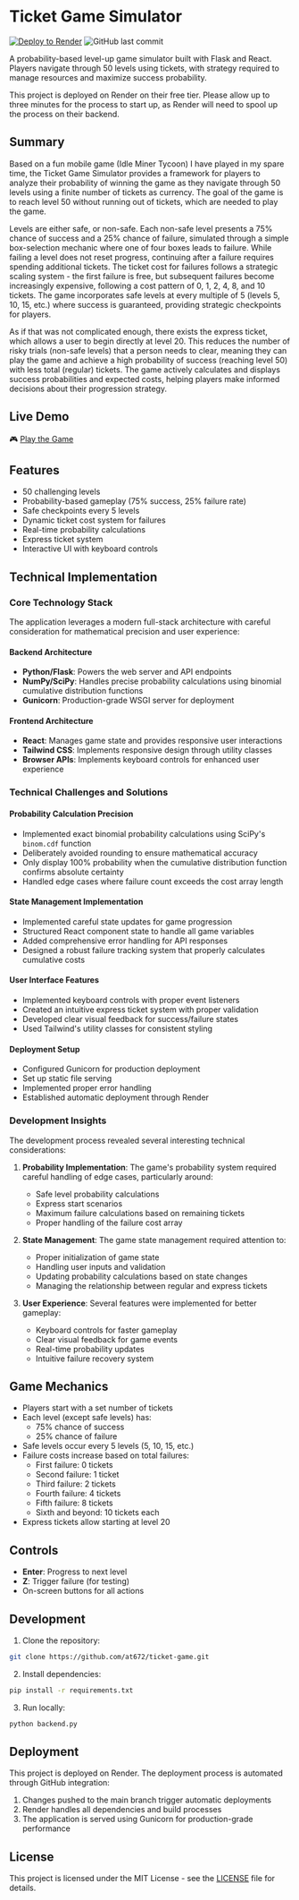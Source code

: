 # Ticket Game Simulator

[![Deploy to Render](https://img.shields.io/badge/Deploy%20to-Render-00D735)](https://ticket-game-simulation.onrender.com/)
![GitHub last commit](https://img.shields.io/github/last-commit/at672/ticket-game)

A probability-based level-up game simulator built with Flask and React. Players navigate through 50 levels using tickets, with strategy required to manage resources and maximize success probability.

This project is deployed on Render on their free tier. Please allow up to three minutes for the process to start up, as Render will need to spool up the process on their backend.

## Summary

Based on a fun mobile game (Idle Miner Tycoon) I have played in my spare time, the Ticket Game Simulator provides a framework for players to analyze their probability of winning the game as they navigate through 50 levels using a finite number of tickets as currency. The goal of the game is to reach level 50 without running out of tickets, which are needed to play the game. 

Levels are either safe, or non-safe. Each non-safe level presents a 75% chance of success and a 25% chance of failure, simulated through a simple box-selection mechanic where one of four boxes leads to failure. While failing a level does not reset progress, continuing after a failure requires spending additional tickets. The ticket cost for failures follows a strategic scaling system - the first failure is free, but subsequent failures become increasingly expensive, following a cost pattern of 0, 1, 2, 4, 8, and 10 tickets. The game incorporates safe levels at every multiple of 5 (levels 5, 10, 15, etc.) where success is guaranteed, providing strategic checkpoints for players. 

As if that was not complicated enough, there exists the express ticket, which allows a user to begin directly at level 20. This reduces the number of risky trials (non-safe levels) that a person needs to clear, meaning they can play the game and achieve a high probability of success (reaching level 50) with less total (regular) tickets. The game actively calculates and displays success probabilities and expected costs, helping players make informed decisions about their progression strategy.

## Live Demo
🎮 [Play the Game](https://ticket-game-simulation.onrender.com/)

## Features

- 50 challenging levels
- Probability-based gameplay (75% success, 25% failure rate)
- Safe checkpoints every 5 levels
- Dynamic ticket cost system for failures
- Real-time probability calculations
- Express ticket system
- Interactive UI with keyboard controls

## Technical Implementation

### Core Technology Stack

The application leverages a modern full-stack architecture with careful consideration for mathematical precision and user experience:

#### Backend Architecture
- **Python/Flask**: Powers the web server and API endpoints
- **NumPy/SciPy**: Handles precise probability calculations using binomial cumulative distribution functions
- **Gunicorn**: Production-grade WSGI server for deployment

#### Frontend Architecture
- **React**: Manages game state and provides responsive user interactions
- **Tailwind CSS**: Implements responsive design through utility classes
- **Browser APIs**: Implements keyboard controls for enhanced user experience

### Technical Challenges and Solutions

#### Probability Calculation Precision
- Implemented exact binomial probability calculations using SciPy's `binom.cdf` function
- Deliberately avoided rounding to ensure mathematical accuracy
- Only display 100% probability when the cumulative distribution function confirms absolute certainty
- Handled edge cases where failure count exceeds the cost array length

#### State Management Implementation
- Implemented careful state updates for game progression
- Structured React component state to handle all game variables
- Added comprehensive error handling for API responses
- Designed a robust failure tracking system that properly calculates cumulative costs

#### User Interface Features
- Implemented keyboard controls with proper event listeners
- Created an intuitive express ticket system with proper validation
- Developed clear visual feedback for success/failure states
- Used Tailwind's utility classes for consistent styling

#### Deployment Setup
- Configured Gunicorn for production deployment
- Set up static file serving
- Implemented proper error handling
- Established automatic deployment through Render

### Development Insights

The development process revealed several interesting technical considerations:

1. **Probability Implementation**: The game's probability system required careful handling of edge cases, particularly around:
   - Safe level probability calculations
   - Express start scenarios
   - Maximum failure calculations based on remaining tickets
   - Proper handling of the failure cost array

2. **State Management**: The game state management required attention to:
   - Proper initialization of game state
   - Handling user inputs and validation
   - Updating probability calculations based on state changes
   - Managing the relationship between regular and express tickets

3. **User Experience**: Several features were implemented for better gameplay:
   - Keyboard controls for faster gameplay
   - Clear visual feedback for game events
   - Real-time probability updates
   - Intuitive failure recovery system

## Game Mechanics

- Players start with a set number of tickets
- Each level (except safe levels) has:
  - 75% chance of success
  - 25% chance of failure
- Safe levels occur every 5 levels (5, 10, 15, etc.)
- Failure costs increase based on total failures:
  - First failure: 0 tickets
  - Second failure: 1 ticket
  - Third failure: 2 tickets
  - Fourth failure: 4 tickets
  - Fifth failure: 8 tickets
  - Sixth and beyond: 10 tickets each
- Express tickets allow starting at level 20

## Controls

- **Enter**: Progress to next level
- **Z**: Trigger failure (for testing)
- On-screen buttons for all actions

## Development

1. Clone the repository:
```bash
git clone https://github.com/at672/ticket-game.git
```

2. Install dependencies:
```bash
pip install -r requirements.txt
```

3. Run locally:
```bash
python backend.py
```

## Deployment

This project is deployed on Render. The deployment process is automated through GitHub integration:

1. Changes pushed to the main branch trigger automatic deployments
2. Render handles all dependencies and build processes
3. The application is served using Gunicorn for production-grade performance

## License

This project is licensed under the MIT License - see the [LICENSE](LICENSE) file for details.